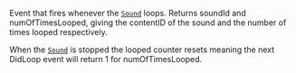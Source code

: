 Event that fires whenever the [`Sound`](https://create.roblox.com/docs/reference/engine/classes/Sound) loops. Returns soundId and
numOfTimesLooped, giving the contentID of the sound and the number of
times looped respectively.

When the [`Sound`](https://create.roblox.com/docs/reference/engine/classes/Sound) is stopped the looped counter resets meaning the
next DidLoop event will return 1 for numOfTimesLooped.